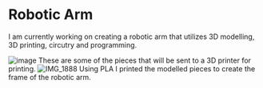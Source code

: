 # Robotic Arm
I am currently working on creating a robotic arm that utilizes 3D modelling, 3D printing, circutry and programming. 

![image](https://user-images.githubusercontent.com/74799496/149646589-cc4e3126-61c8-4664-8311-688b045fd90d.png)
These are some of the pieces that will be sent to a 3D printer for printing. 
![IMG_1888](https://user-images.githubusercontent.com/74799496/149646850-132427ff-d799-4559-83f8-fa5c52704a32.jpg)
Using PLA I printed the modelled pieces to create the frame of the robotic arm. 
